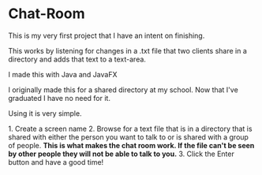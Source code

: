 # Chat-Room
This is my very first project that I have an intent on finishing. 

This works by listening for changes in a .txt file that two clients share in a directory and adds that text to a text-area.

I made this with Java and JavaFX


I originally made this for a shared directory at my school. Now that I've graduated I have no need for it.



Using it is very simple.

1\. Create a screen name
2\. Browse for a text file that is in a directory that is shared with either the person you want to talk to or is shared with a group of people. <b> This is what makes the chat room work. If the file can't be seen by other people they will not be able to talk to you.</b>
3\. Click the Enter button and have a good time!
